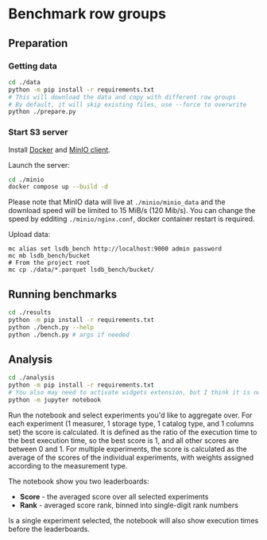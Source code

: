 # Benchmark row groups

## Preparation

### Getting data

```sh
cd ./data
python -m pip install -r requirements.txt
# This will download the data and copy with different row groups
# By default, it will skip existing files, use --force to overwrite
python ./prepare.py
```

### Start S3 server

Install [Docker](https://docs.docker.com/get-docker/) and [MinIO client](https://github.com/minio/mc).

Launch the server:

```sh
cd ./minio
docker compose up --build -d
```

Please note that MinIO data will live at `./minio/minio_data` and the download speed will be limited to 15 MiB/s (120 Mib/s).
You can change the speed by edditing `./minio/nginx.conf`, docker container restart is required.

Upload data:

```
mc alias set lsdb_bench http://localhost:9000 admin password
mc mb lsdb_bench/bucket
# From the project root
mc cp ./data/*.parquet lsdb_bench/bucket/
```

## Running benchmarks

```sh
cd ./results
python -m pip install -r requirements.txt
python ./bench.py --help
python ./bench.py # args if needed
```

## Analysis

```sh
cd ./analysis
python -m pip install -r requirements.txt
# You also may need to activate widgets extension, but I think it is not required with the modern jupyter
python -m jupyter notebook
```

Run the notebook and select experiments you'd like to aggregate over.
For each experiment (1 measurer, 1 storage type, 1 catalog type, and 1 columns set) the score is calculated.
It is defined as the ratio of the execution time to the best execution time, so the best score is 1,
and all other scores are between 0 and 1.
For multiple experiments, the score is calculated as the average of the scores of the individual experiments,
with weights assigned according to the measurement type.

The notebook show you two leaderboards:
- **Score** - the averaged score over all selected experiments
- **Rank** - averaged score rank, binned into single-digit rank numbers

Is a single experiment selected, the notebook will also show execution times before the leaderboards.
